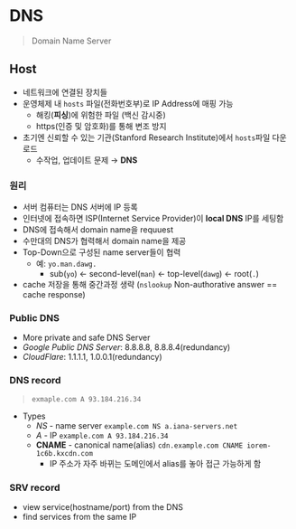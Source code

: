 # DNS
> Domain Name Server

## Host
* 네트워크에 연결된 장치들
* 운영체제 내 `hosts` 파일(전화번호부)로 IP Address에 매핑 가능
  * 해킹(**피싱**)에 위험한 파일 (백신 감시중)
  * https(인증 및 암호화)를 통해 변조 방지
* 초기엔 신뢰할 수 있는 기관(Stanford Research Institute)에서 `hosts`파일 다운로드
  * 수작업, 업데이트 문제 &rarr; **DNS**

### 원리
* 서버 컴퓨터는 DNS 서버에 IP 등록
* 인터넷에 접속하면 ISP(Internet Service Provider)이 **local DNS** IP를 세팅함
* DNS에 접속해서 domain name을 requuest
* 수만대의 DNS가 협력해서 domain name을 제공
* Top-Down으로 구성된 name server들이 협력
  * 예: `yo.man.dawg.`
    * sub(`yo`) &larr; second-level(`man`) &larr; top-level(`dawg`) &larr; root(`.`)
* cache 저장을 통해 중간과정 생략 (`nslookup` Non-authorative answer == cache response)

### Public DNS
* More private and safe DNS Server
* *Google Public DNS Server*: 8.8.8.8, 8.8.8.4(redundancy)
* *CloudFlare*: 1.1.1.1, 1.0.0.1(redundancy)

### DNS record
> `exmaple.com A 93.184.216.34`
* Types
  * *NS* - name server `example.com NS a.iana-servers.net`
  * *A* - IP `example.com A 93.184.216.34`
  * **CNAME** - canonical name(alias) `cdn.example.com CNAME iorem-1c6b.kxcdn.com`
    * IP 주소가 자주 바뀌는 도메인에서 alias를 놓아 접근 가능하게 함

### SRV record
* view service(hostname/port) from the DNS
* find services from the same IP